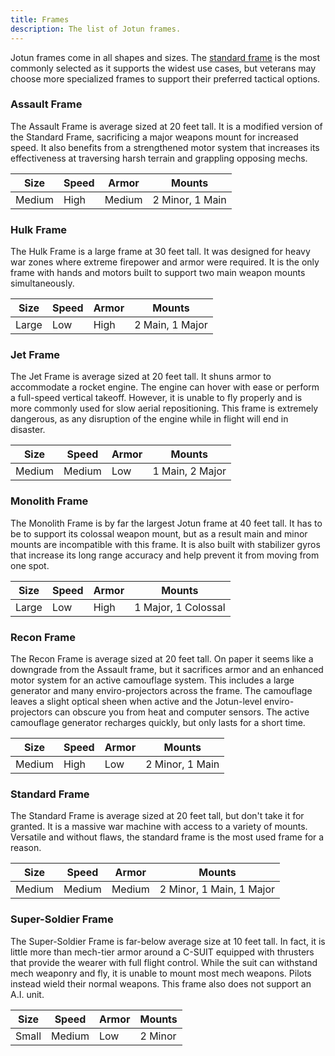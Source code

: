 ```yaml
---
title: Frames
description: The list of Jotun frames.
---
```


Jotun frames come in all shapes and sizes. The [standard frame](/jotun/frames#standard-frame) is the most commonly selected as it supports the widest use cases, but veterans may choose more specialized frames to support their preferred tactical options.

### Assault Frame
The Assault Frame is average sized at 20 feet tall. It is a modified version of the Standard Frame, sacrificing a major weapons mount for increased speed. It also benefits from a strengthened motor system that increases its effectiveness at traversing harsh terrain and grappling opposing mechs.

| Size | Speed | Armor | Mounts |
| ---- | ----- | ----- | ------ |
| Medium | High | Medium | 2 Minor, 1 Main |

### Hulk Frame
The Hulk Frame is a large frame at 30 feet tall. It was designed for heavy war zones where extreme firepower and armor were required. It is the only frame with hands and motors built to support two main weapon mounts simultaneously.

| Size | Speed | Armor | Mounts |
| ---- | ----- | ----- | ------ |
| Large | Low | High | 2 Main, 1 Major |

### Jet Frame
The Jet Frame is average sized at 20 feet tall. It shuns armor to accommodate a rocket engine. The engine can hover with ease or perform a full-speed vertical takeoff. However, it is unable to fly properly and is more commonly used for slow aerial repositioning. This frame is extremely dangerous, as any disruption of the engine while in flight will end in disaster.

| Size | Speed | Armor | Mounts |
| ---- | ----- | ----- | ------ |
| Medium | Medium | Low | 1 Main, 2 Major |

### Monolith Frame
The Monolith Frame is by far the largest Jotun frame at 40 feet tall. It has to be to support its colossal weapon mount, but as a result main and minor mounts are incompatible with this frame. It is also built with stabilizer gyros that increase its long range accuracy and help prevent it from moving from one spot.

| Size | Speed | Armor | Mounts |
| ---- | ----- | ----- | ------ |
| Large | Low | High | 1 Major, 1 Colossal |

### Recon Frame
The Recon Frame is average sized at 20 feet tall. On paper it seems like a downgrade from the Assault frame, but it sacrifices armor and an enhanced motor system for an active camouflage system. This includes a large generator and many enviro-projectors across the frame. The camouflage leaves a slight optical sheen when active and the Jotun-level enviro-projectors can obscure you from heat and computer sensors. The active camouflage generator recharges quickly, but only lasts for a short time.

| Size | Speed | Armor | Mounts |
| ---- | ----- | ----- | ------ |
| Medium | High | Low | 2 Minor, 1 Main |

### Standard Frame
The Standard Frame is average sized at 20 feet tall, but don't take it for granted. It is a massive war machine with access to a variety of mounts. Versatile and without flaws, the standard frame is the most used frame for a reason.

| Size | Speed | Armor | Mounts |
| ---- | ----- | ----- | ------ |
| Medium | Medium | Medium | 2 Minor, 1 Main, 1 Major |

### Super-Soldier Frame
The Super-Soldier Frame is far-below average size at 10 feet tall. In fact, it is little more than mech-tier armor around a C-SUIT equipped with thrusters that provide the wearer with full flight control. While the suit can withstand mech weaponry and fly, it is unable to mount most mech weapons. Pilots instead wield their normal weapons. This frame also does not support an A.I. unit.

| Size | Speed | Armor | Mounts |
| ---- | ----- | ----- | ------ |
| Small | Medium | Low | 2 Minor |